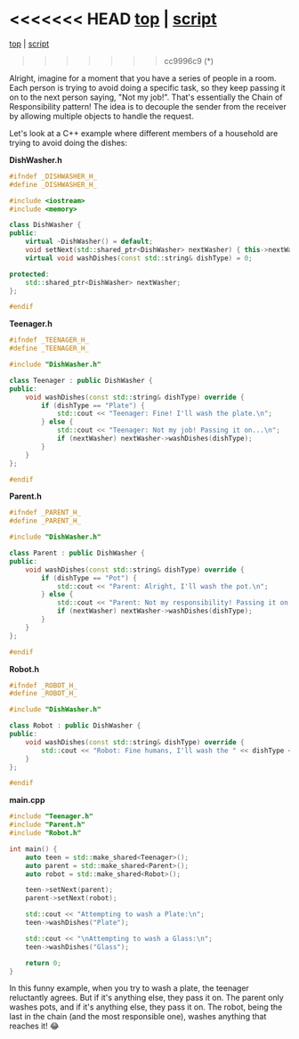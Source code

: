<<<<<<< HEAD
[top](../README.md)  | [script](script/page01.md)
=======
[top](../README.md) | [script](page01.md)
>>>>>>> cc9996c9 (*)

Alright, imagine for a moment that you have a series of people in a room. Each person is trying to avoid doing a specific task, so they keep passing it on to the next person saying, "Not my job!". That's essentially the Chain of Responsibility pattern! The idea is to decouple the sender from the receiver by allowing multiple objects to handle the request.

Let's look at a C++ example where different members of a household are trying to avoid doing the dishes:

**DishWasher.h**
```cpp
#ifndef _DISHWASHER_H_
#define _DISHWASHER_H_

#include <iostream>
#include <memory>

class DishWasher {
public:
    virtual ~DishWasher() = default;
    void setNext(std::shared_ptr<DishWasher> nextWasher) { this->nextWasher = nextWasher; }
    virtual void washDishes(const std::string& dishType) = 0;

protected:
    std::shared_ptr<DishWasher> nextWasher;
};

#endif
```

**Teenager.h**
```cpp
#ifndef _TEENAGER_H_
#define _TEENAGER_H_

#include "DishWasher.h"

class Teenager : public DishWasher {
public:
    void washDishes(const std::string& dishType) override {
        if (dishType == "Plate") {
            std::cout << "Teenager: Fine! I'll wash the plate.\n";
        } else {
            std::cout << "Teenager: Not my job! Passing it on...\n";
            if (nextWasher) nextWasher->washDishes(dishType);
        }
    }
};

#endif
```

**Parent.h**
```cpp
#ifndef _PARENT_H_
#define _PARENT_H_

#include "DishWasher.h"

class Parent : public DishWasher {
public:
    void washDishes(const std::string& dishType) override {
        if (dishType == "Pot") {
            std::cout << "Parent: Alright, I'll wash the pot.\n";
        } else {
            std::cout << "Parent: Not my responsibility! Passing it on...\n";
            if (nextWasher) nextWasher->washDishes(dishType);
        }
    }
};

#endif
```

**Robot.h**
```cpp
#ifndef _ROBOT_H_
#define _ROBOT_H_

#include "DishWasher.h"

class Robot : public DishWasher {
public:
    void washDishes(const std::string& dishType) override {
        std::cout << "Robot: Fine humans, I'll wash the " << dishType << ".\n";
    }
};

#endif
```

**main.cpp**
```cpp
#include "Teenager.h"
#include "Parent.h"
#include "Robot.h"

int main() {
    auto teen = std::make_shared<Teenager>();
    auto parent = std::make_shared<Parent>();
    auto robot = std::make_shared<Robot>();

    teen->setNext(parent);
    parent->setNext(robot);

    std::cout << "Attempting to wash a Plate:\n";
    teen->washDishes("Plate");

    std::cout << "\nAttempting to wash a Glass:\n";
    teen->washDishes("Glass");

    return 0;
}
```

In this funny example, when you try to wash a plate, the teenager reluctantly agrees. But if it's anything else, they pass it on. The parent only washes pots, and if it's anything else, they pass it on. The robot, being the last in the chain (and the most responsible one), washes anything that reaches it! 😂

